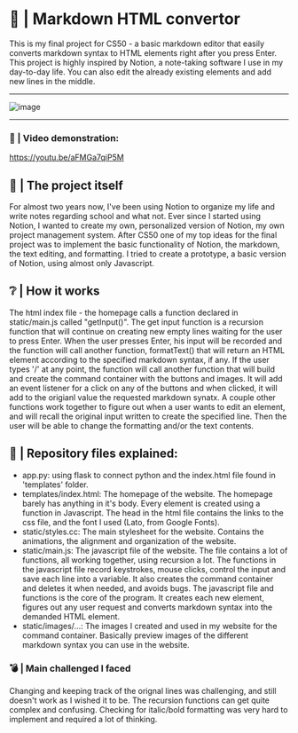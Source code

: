 # 📄 | Markdown HTML convertor
This is my final project for CS50 - a basic markdown editor that easily converts markdown syntax to HTML elements right after you press Enter. This project is highly inspired by Notion, a note-taking software I use in my day-to-day life.  You can also edit the already existing elements and add new lines in the middle.

---

![image](https://user-images.githubusercontent.com/94007441/172900036-5c3055d6-3ead-4642-a945-40d9acb67b49.png)

---

### 🎥 | Video demonstration:
https://youtu.be/aFMGa7qiP5M

## 🧪 | The project itself
For almost two years now, I've been using Notion to organize my life and write notes regarding school and what not. Ever since I started using Notion, I wanted to create my own, personalized version of Notion, my own project management system. After CS50 one of my top ideas for the final project was to implement the basic functionality of Notion, the markdown, the text editing, and formatting. I tried to create a prototype, a basic version of Notion, using almost only Javascript.

## ❔ | How it works
The html index file - the homepage calls a function declared in static/main.js called "getInput()". The get input function is a recursion function that will continue on creating new empty lines waiting for the user to press Enter. When the user presses Enter, his input will be recorded and the function will call another function, formatText() that will return an HTML element according to the specified markdown syntax, if any.
If the user types '/' at any point, the function will call another function that will build and create the command container with the buttons and images. It will add an event listener for a click on any of the buttons and when clicked, it will add to the origianl value the requested markdown synatx.
A couple other functions work together to figure out when a user wants to edit an element, and will recall the original input written to create the specified line. Then the user will be able to change the formatting and/or the text contents.

## 📂 | Repository files explained:
- app.py: using flask to connect python and the index.html file found in 'templates' folder.
- templates/index.html: The homepage of the website. The homepage barely has anything in it's body. Every element is created using a function in Javascript. The head in the html file contains the links to the css file, and the font I used (Lato, from Google Fonts).
- static/styles.cc: The main stylesheet for the website. Contains the animations, the alignment and organization of the website.
- static/main.js: The javascript file of the website. The file contains a lot of functions, all working together, using recursion a lot. The functions in the javascript file record keystrokes, mouse clicks, control the input and save each line into a variable. It also creates the command container and deletes it when needed, and avoids bugs. The javascript file and functions is the core of the program. It creates each new element, figures out any user request and converts markdown syntax into the demanded HTML element.
- static/images/...: The images I created and used in my website for the command container. Basically preview images of the different markdown syntax you can use in the website.

### 💣 | Main challenged I faced
Changing and keeping track of the orignal lines was challenging, and still doesn't work as I wished it to be.
The recursion functions can get quite complex and confusing. Checking for italic/bold formatting was very hard to implement and required a lot of thinking.
